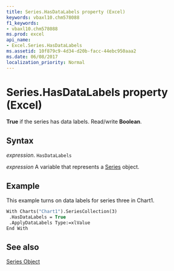 ```yaml
---
title: Series.HasDataLabels property (Excel)
keywords: vbaxl10.chm578088
f1_keywords:
- vbaxl10.chm578088
ms.prod: excel
api_name:
- Excel.Series.HasDataLabels
ms.assetid: 10f879c9-4d34-d20b-facc-44ebc950aaa2
ms.date: 06/08/2017
localization_priority: Normal
---
```



# Series.HasDataLabels property (Excel)

 **True** if the series has data labels. Read/write **Boolean**.


## Syntax

_expression_. `HasDataLabels`

_expression_ A variable that represents a [Series](Excel.Series-graph-object.md) object.


## Example

This example turns on data labels for series three in Chart1.


```vb
With Charts("Chart1").SeriesCollection(3) 
 .HasDataLabels = True 
 .ApplyDataLabels Type:=xlValue 
End With
```


## See also


[Series Object](Excel.Series(object).md)

